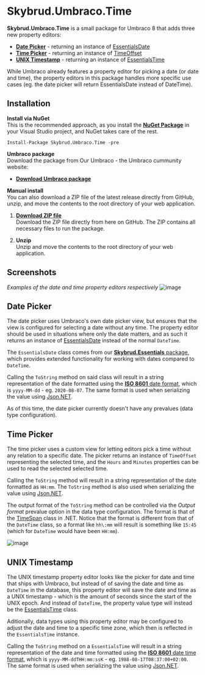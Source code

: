# Skybrud.Umbraco.Time

**Skybrud.Umbraco.Time** is a small package for Umbraco 8 that adds three new property editors:

- [**Date Picker**](#date-picker) - returning an instance of [EssentialsDate](https://packages.skybrud.dk/skybrud.essentials/reference/time/essentialsdate/)
- [**Time Picker**](#time-picker) - returning an instance of [TimeOffset](https://github.com/abjerner/Skybrud.Umbraco.Time/blob/master/src/Skybrud.Umbraco.Time/Models/TimeOffset.cs)
- [**UNIX Timestamp**](#unix-timestamp) - returning an instance of [EssentialsTime](https://packages.skybrud.dk/skybrud.essentials/reference/time/essentialstime)

While Umbraco already features a property editor for picking a date (or date and time), the property editors in this package handles more specific use cases (eg. the date picker will return EssentialsDate instead of DateTime).

## Installation

**Install via NuGet**  
This is the recommended approach, as you install the [**NuGet Package**][NuGetPackage] in your Visual Studio project, and NuGet takes care of the rest.

```
Install-Package Skybrud.Umbraco.Time -pre
```
**Umbraco package**  
Download the package from Our Umbraco - the Umbraco cummunity website:

- <a href="https://our.umbraco.com/packages/backoffice-extensions/skybrud-time/" target="_blank"><strong>Download Umbraco package</strong></a>

**Manual install**  
You can also download a ZIP file of the latest release directly from GitHub, unzip, and move the contents to the root directory of your web application.

1. [**Download ZIP file**][GitHubRelease]  
  Download the ZIP file directly from here on GitHub. The ZIP contains all necessary files to run the package.

2. **Unzip**  
  Unzip and move the contents to the root directory of your web application.
  

[NuGetPackage]: https://www.nuget.org/packages/Skybrud.Umbraco.Time
[GitHubRelease]: https://github.com/abjerner/Skybrud.Umbraco.Time/releases

## Screenshots

*Examples of the date and time property editors respectively*
![image](https://user-images.githubusercontent.com/3634580/89598990-8d74f800-d85e-11ea-8272-317dcfd3ce37.png)

## Date Picker

The date picker uses Umbraco's own date picker view, but ensures that the view is configured for selecting a date without any time. The property editor should be used in situations where only the date matters, and as such it returns an instance of [EssentialsDate](https://packages.skybrud.dk/skybrud.essentials/reference/time/essentialsdate/) instead of the normal `DateTime`.

The `EssentialsDate` class comes from our [**Skybrud.Essentials** package](https://packages.skybrud.dk/skybrud.essentials/reference/time/essentialsdate/), which provides extended functionality for working with dates compared to `DateTime`.

Calling the `ToString` method on said class will result in a string representation of the date formatted using the [**ISO 8601** date format](https://en.wikipedia.org/wiki/ISO_8601), which is `yyyy-MM-dd` - eg. `2020-08-07`. The same format is used when serializing the value using [Json.NET](https://www.newtonsoft.com/json).

As of this time, the date picker currently doesn't have any prevalues (data type configuration).

## Time Picker

The time picker uses a custom view for letting editors pick a time without any relation to a specific date. The picker returns an instance of `TimeOffset` representing the selected time, and the `Hours` and `Minutes` properties can be used to read the selected selected time.

Calling the `ToString` method will result in a string representation of the date formatted as `HH:mm`. The `ToString` method is also used when serializing the value using [Json.NET](https://www.newtonsoft.com/json).

The output format of the `ToString` method can be controlled via the *Output format* prevalue option in the data type configuration. The format is that of the [TimeSpan](https://docs.microsoft.com/en-us/dotnet/standard/base-types/custom-timespan-format-strings) class in .NET. Notice that the format is different from that of the `DateTime` class, so a format like `hh\:mm` will result is something like `15:45` (which for `DateTime` would have been `HH:mm`).

![image](https://user-images.githubusercontent.com/3634580/89651798-c0ea6d80-d8c4-11ea-9061-2098428d8ee9.png)

## UNIX Timestamp

The UNIX timestamp property editor looks like the picker for date and time that ships with Umbraco, but instead of of saving the date and time as `DateTime` in the database, this property editor will save the date and time as a UNIX timestamp - which is the amount of seconds since the start of the UNIX epoch. And instead of `DateTime`, the property value type will instead be the [EssentialsTime](https://packages.skybrud.dk/skybrud.essentials/reference/time/essentialstime) class.

Aditionally, data types using this property editor may be configured to adjust the date and time to a specific time zone, which then is reflected in the `EssentialsTime` instance.

Calling the `ToString` method on a `EssentialsTime` will result in a string representation of the date and time formatted using the [**ISO 8601** date time format](https://en.wikipedia.org/wiki/ISO_8601), which is `yyyy-MM-ddTHH:mm:ssK` - eg. `1988-08-17T08:37:00+02:00`. The same format is used when serializing the value using [Json.NET](https://www.newtonsoft.com/json).
